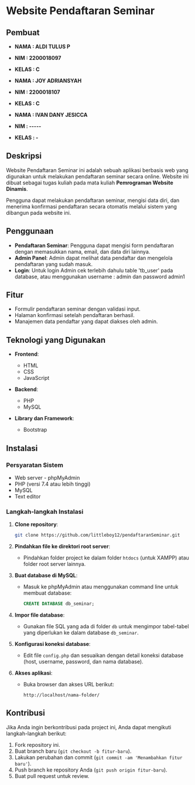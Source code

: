 # Website Pendaftaran Seminar

## Pembuat
- **NAMA   : ALDI TULUS P**
- **NIM    : 2200018097**
- **KELAS  : C**
  
- **NAMA   : JOY ADRIANSYAH**
- **NIM    : 2200018107**
- **KELAS  : C**

- **NAMA   : IVAN DANY JESICCA**
- **NIM    : -----**
- **KELAS  : -**

## Deskripsi
Website Pendaftaran Seminar ini adalah sebuah aplikasi berbasis web yang digunakan untuk melakukan pendaftaran seminar secara online. Website ini dibuat sebagai tugas kuliah pada mata kuliah **Pemrograman Website Dinamis**.

Pengguna dapat melakukan pendaftaran seminar, mengisi data diri, dan menerima konfirmasi pendaftaran secara otomatis melalui sistem yang dibangun pada website ini.

## Penggunaan
- **Pendaftaran Seminar**: Pengguna dapat mengisi form pendaftaran dengan memasukkan nama, email, dan data diri lainnya.
- **Admin Panel**: Admin dapat melihat data pendaftar dan mengelola pendaftaran yang sudah masuk.
- **Login**: Untuk login Admin cek terlebih dahulu table 'tb_user' pada database, atau menggunakan username : admin dan password admin1

## Fitur
- Formulir pendaftaran seminar dengan validasi input.
- Halaman konfirmasi setelah pendaftaran berhasil.
- Manajemen data pendaftar yang dapat diakses oleh admin.

## Teknologi yang Digunakan
- **Frontend**:
  - HTML
  - CSS
  - JavaScript
  
- **Backend**:
  - PHP 
  - MySQL

- **Library dan Framework**:
  - Bootstrap
  
## Instalasi

### Persyaratan Sistem
- Web server - phpMyAdmin
- PHP (versi 7.4 atau lebih tinggi)
- MySQL
- Text editor

### Langkah-langkah Instalasi
1. **Clone repository**:
    ```bash
    git clone https://github.com/littleboy12/pendaftaranSeminar.git
    ```

2. **Pindahkan file ke direktori root server**:
   - Pindahkan folder project ke dalam folder `htdocs` (untuk XAMPP) atau folder root server lainnya.

3. **Buat database di MySQL**:
   - Masuk ke phpMyAdmin atau menggunakan command line untuk membuat database:
     ```sql
     CREATE DATABASE db_seminar;
     ```

4. **Impor file database**:
   - Gunakan file SQL yang ada di folder `db` untuk mengimpor tabel-tabel yang diperlukan ke dalam database `db_seminar`.

5. **Konfigurasi koneksi database**:
   - Edit file `config.php` dan sesuaikan dengan detail koneksi database (host, username, password, dan nama database).

6. **Akses aplikasi**:
   - Buka browser dan akses URL berikut:
     ```
     http://localhost/nama-folder/
     ```
## Kontribusi
Jika Anda ingin berkontribusi pada project ini, Anda dapat mengikuti langkah-langkah berikut:
1. Fork repository ini.
2. Buat branch baru (`git checkout -b fitur-baru`).
3. Lakukan perubahan dan commit (`git commit -am 'Menambahkan fitur baru'`).
4. Push branch ke repository Anda (`git push origin fitur-baru`).
5. Buat pull request untuk review.
